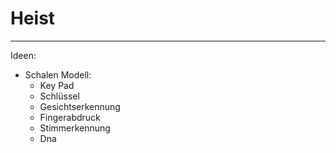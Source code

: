 # Heist
---

Ideen:
  - Schalen Modell:
      - Key Pad
      - Schlüssel
      - Gesichtserkennung
      - Fingerabdruck
      - Stimmerkennung
      - Dna
